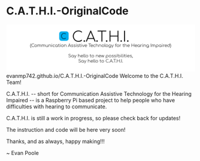 # C.A.T.H.I.-OriginalCode
![cathibanner](https://raw.githubusercontent.com/evanmp742/C.A.T.H.I.-OriginalCode/master/CathiBanner.png)
evanmp742.github.io/C.A.T.H.I.-OriginalCode
Welcome to the C.A.T.H.I. Team!

C.A.T.H.I. -- short for Communication Assistive Technology for the Hearing Impaired -- is a Raspberry Pi based project to help people who have difficulties with hearing to communicate.

C.A.T.H.I. is still a work in progress, so please check back for updates!

The instruction and code will be here very soon!

Thanks, and as always, happy making!!!

~ Evan Poole
